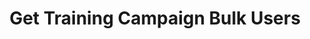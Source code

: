 ---
title: Get Training Campaign Bulk Users
excerpt: >-
  Get a bulk report (csv format) for all the enrolled users in a training
  campaign.
api:
  file: spec.json
  operationId: get_trainingcampaigns-trainingcampaignid-users-bulk
hidden: false
---